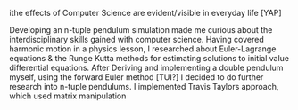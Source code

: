 ithe effects of Computer Science are evident/visible in everyday life [YAP]


Developing an n-tuple pendulum simulation made me curious about the interdisciplinary skills gained with computer science. Having covered harmonic motion in a physics lesson, I researched about Euler-Lagrange equations & the Runge Kutta methods for estimating solutions to initial value differential equations. After Deriving and implementing a double pendulum myself, using the forward Euler method [TUI?] I decided to do further research into n-tuple pendulums. I implemented Travis Taylors approach, which used matrix manipulation